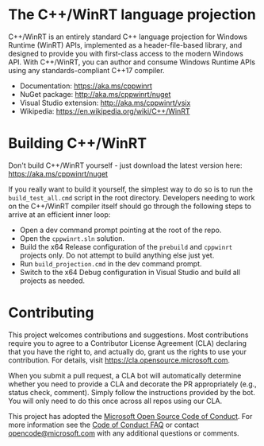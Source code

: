 # The C++/WinRT language projection

C++/WinRT is an entirely standard C++ language projection for Windows Runtime (WinRT) APIs, implemented as a header-file-based library, and designed to provide you with first-class access to the modern Windows API. With C++/WinRT, you can author and consume Windows Runtime APIs using any standards-compliant C++17 compiler.

* Documentation: https://aka.ms/cppwinrt
* NuGet package: http://aka.ms/cppwinrt/nuget
* Visual Studio extension: http://aka.ms/cppwinrt/vsix
* Wikipedia: https://en.wikipedia.org/wiki/C++/WinRT

# Building C++/WinRT

Don't build C++/WinRT yourself - just download the latest version here: https://aka.ms/cppwinrt/nuget

If you really want to build it yourself, the simplest way to do so is to run the `build_test_all.cmd` script in the root directory. Developers needing to work on the C++/WinRT compiler itself should go through the following steps to arrive at an efficient inner loop:

* Open a dev command prompt pointing at the root of the repo.
* Open the `cppwinrt.sln` solution.
* Build the x64 Release configuration of the `prebuild` and `cppwinrt` projects only. Do not attempt to build anything else just yet.
* Run `build_projection.cmd` in the dev command prompt.
* Switch to the x64 Debug configuration in Visual Studio and build all projects as needed.

# Contributing

This project welcomes contributions and suggestions.  Most contributions require you to agree to a
Contributor License Agreement (CLA) declaring that you have the right to, and actually do, grant us
the rights to use your contribution. For details, visit https://cla.opensource.microsoft.com.

When you submit a pull request, a CLA bot will automatically determine whether you need to provide
a CLA and decorate the PR appropriately (e.g., status check, comment). Simply follow the instructions
provided by the bot. You will only need to do this once across all repos using our CLA.

This project has adopted the [Microsoft Open Source Code of Conduct](https://opensource.microsoft.com/codeofconduct/).
For more information see the [Code of Conduct FAQ](https://opensource.microsoft.com/codeofconduct/faq/) or
contact [opencode@microsoft.com](mailto:opencode@microsoft.com) with any additional questions or comments.
